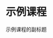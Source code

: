 ---
title: "示例课程"
description: "这是一个示例课程所以看看到底有多长，最起码得能够显示超过两行，不然测试不完全这是一个示例课程所以看看到底有多长，最起码得能够显示超过两行，不然测试不完全这是一个示例课程所以看看到底有多长，最起码得能够显示超过两行，不然测试不完全"
hero: "/images/post/hero-3.jpg"
authors:
    - ViiTetrix
    - LetS
subtitle: "示例课程的副标题"
layout: section
---
